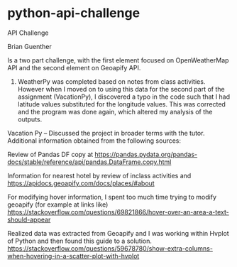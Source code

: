 # python-api-challenge
API Challenge

Brian Guenther

Is a two part challenge, with the first element focused on OpenWeatherMap API and the second element on Geoapify API.

1) WeatherPy was completed based on notes from class activities.  However when I moved on to using this data for the second part of the assignment (VacationPy), I discovered a typo in the code such that I had latitude values substituted for the longitude values.  This was corrected and the program was done again, which altered my analysis of the outputs.

Vacation Py – Discussed the project in broader terms with the tutor.  Additional information obtained from the following sources:

Review of Pandas DF copy at
https://pandas.pydata.org/pandas-docs/stable/reference/api/pandas.DataFrame.copy.html  

Information for nearest hotel by review of inclass activities and 
https://apidocs.geoapify.com/docs/places/#about 

For modifying hover information, I spent too much time trying to modify geoapify (for example at links like)
https://stackoverflow.com/questions/69821866/hover-over-an-area-a-text-should-appear  

Realized data was extracted from Geoapify and I was working within Hvplot of Python and then found this guide to a solution.
https://stackoverflow.com/questions/59678780/show-extra-columns-when-hovering-in-a-scatter-plot-with-hvplot 
